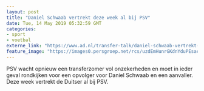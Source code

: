 ```yaml
---
layout: post
title: "Daniel Schwaab vertrekt deze week al bij PSV"
date: Tue, 14 May 2019 05:32:59 GMT
categories: 
- sport 
- voetbal 
externe_link: "https://www.ad.nl/transfer-talk/daniel-schwaab-vertrekt-deze-week-al-bij-psv~aba36918/"
feature_image: "https://images0.persgroep.net/rcs/uzdEmHunrGKdnYduPEsacnruClU/diocontent/146000962/_fitwidth/400/?appId=21791a8992982cd8da851550a453bd7f&quality=0.7"
---
```


PSV wacht opnieuw een transferzomer vol onzekerheden en moet in ieder geval rondkijken voor een opvolger voor Daniel Schwaab en een aanvaller. Deze week vertrekt de Duitser al bij PSV.

